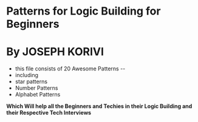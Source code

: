 # Patterns for Logic Building for Beginners
# By JOSEPH KORIVI

- this file consists of 20 Awesome Patterns 
--
- including 
- star patterns
- Number Patterns
- Alphabet Patterns 

**Which Will help all the Beginners and Techies in their Logic Building and their Respective Tech Interviews**